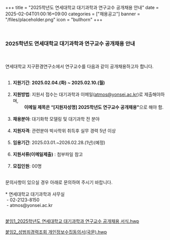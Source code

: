 +++
title = "2025학년도 연세대학교 대기과학과 연구교수 공개채용 안내"
date = 2025-02-04T01:00:16+09:00
categories = ["채용공고"]
banner = "/files/placeholder.png"
icon = "bullhorn"
+++

<br>

### 2025학년도 연세대학교 대기과학과 연구교수 공개채용 안내
<br>
<br>
연세대학교 지구환경연구소에서 연구교수를 다음과 같이 공개채용하고자 합니다.<br>
<br>

1. **지원기간**: **2025.02.04.(화) ~ 2025.02.10.(월)** <br><br>
2. **지원방법**: 지원서 접수는 대기과학과 이메일(atmos@yonsei.ac.kr)로 제출해야하며, <br>
   &nbsp;&nbsp;&nbsp;&nbsp;&nbsp;&nbsp;&nbsp;&nbsp; <B>이메일 제목은 “[지원자성명] 2025학년도 연구교수 공개채용"</B>으로 해야 함. <br><br>
3. **채용분야**: 대기화학 모델링 및 대기과학 전 분야 <br><br>
4. **지원자격**: 관련분야 박사학위 취득후 실무 경력 5년 이상 <br><br>
5. **임용기간**: 2025.03.01.~2026.02.28.(1년)(예정) <br><br>
6. **지원서류(이메일제출)** : 첨부파일 참고 <br><br>
7. **모집인원**:  00명 <br>

<br>
문의사항이 있으실 경우 아래로 문의하여 주시기 바랍니다.<br><br>
* 연세대학교 대기과학과 사무실 <br>
&nbsp;- 02-2123-8150 <br>
&nbsp;- atmos@yonsei.ac.kr
<br>
<br>

[붙임1_2025학년도 연세대학교 대기과학과 연구교수 공개채용 서식.hwp](/files/recruit_250204/1_Application_Form.hwp)

[붙임2_성범죄경력조회 개인정보수집동의서(국문).hwp](/files/recruit_250204/2_Consent_Form_for_the_Collection_and_Use_of_Personal(KOR).hwp)

<br>
<br>